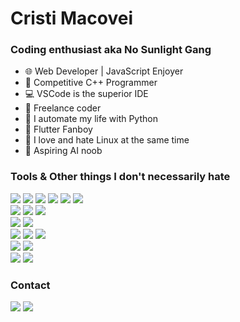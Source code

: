 # Cristi Macovei

### Coding enthusiast aka No Sunlight Gang
<ul>
  <li>🌐 Web Developer | JavaScript Enjoyer </li>
  <li>🏁 Competitive C++ Programmer </li>
  <li>💻 VSCode is the superior IDE </li>
  <li>💸 Freelance coder </li>
  <li>🐍 I automate my life with Python </li>
  <li>📳 Flutter Fanboy </li>
  <li>🐧 I love and hate Linux at the same time </li>
  <li>🤖 Aspiring AI noob </li>
</ul>

### Tools & Other things I don't necessarily hate
<img src='https://img.shields.io/badge/-JavaScript-e8c238?logo=javascript&logoColor=white&style=flat'/>
<img src='https://img.shields.io/badge/-Nodejs-1d8f24?logo=nodedotjs&logoColor=white&style=flat'/>
<img src='https://img.shields.io/badge/-C++-2050d4?logo=cplusplus&logoColor=white&style=flat'/>
<img src='https://img.shields.io/badge/-Java-c72e20?logo=java&logoColor=white&style=flat'/>
<img src='https://img.shields.io/badge/-Python-1842cc?logo=python&logoColor=yellow&style=flat'/>
<img src='https://img.shields.io/badge/-Rust-e07707?logo=rust&logoColor=white&style=flat'/>
<br/>
<img src='https://img.shields.io/badge/-Next.js-000000?logo=nextdotjs&logoColor=white&style=flat'/>
<img src='https://img.shields.io/badge/-React.js-61dafb?logo=react&logoColor=white&style=flat'/>
<img src='https://img.shields.io/badge/-Flask-e8c238?logo=flask&logoColor=black&style=flat'/>
<br/>
<img src='https://img.shields.io/badge/-express.js-3a3a3a?logo=express&logoColor=white&style=flat'/>
<img src='https://img.shields.io/badge/-GraphQL-d21ddb?logo=react&logoColor=white&style=flat'/>
<br/>
<img src='https://img.shields.io/badge/-SQLite-0f7ad1?logo=sqlite&logoColor=white&style=flat'/>
<img src='https://img.shields.io/badge/-PostgreSQL-c72e20?logo=postgresql&logoColor=white&style=flat'/>
<img src='https://img.shields.io/badge/-MongoDB-1d8f24?logo=mongodb&logoColor=white&style=flat'/>
<br/>
<img src='https://img.shields.io/badge/-Flutter-2050d4?logo=flutter&logoColor=white&style=flat'/>
<img src='https://img.shields.io/badge/-Android-0fd13f?logo=android&logoColor=white&style=flat'/>
<br/>
<img src='https://img.shields.io/badge/-Tensorflow-e8ad09?logo=tensorflow&logoColor=white&style=flat'/>
<img src='https://img.shields.io/badge/-OpenCV-1dcfc9?logo=opencv&logoColor=white&style=flat'/>

### Contact 
[<img src='https://img.shields.io/badge/-email-c72e20?logo=gmail&logoColor=white&style=flat'/>](mailto://cristimacovei.dev)
<img src='https://img.shields.io/badge/-cristi%203145-5865f2?logo=discord&logoColor=white&style=flat'/>
